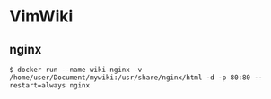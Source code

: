 # VimWiki

## nginx

```
$ docker run --name wiki-nginx -v /home/user/Document/mywiki:/usr/share/nginx/html -d -p 80:80 --restart=always nginx
```
